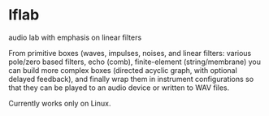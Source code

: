 # lflab
audio lab with emphasis on linear filters

From primitive boxes (waves, impulses, noises, and linear filters: 
various pole/zero based filters, echo (comb), finite-element (string/membrane)
you can build more complex boxes (directed acyclic graph, with optional delayed
feedback), and finally wrap them in instrument configurations so that they can
be played to an audio device or written to WAV files.

Currently works only on Linux.


